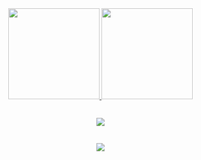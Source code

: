 <div align="center" >
<a href="https://github.com/Gustavoo-z">
<img loading="lazy" height="180em" src="https://github-readme-stats.vercel.app/api/top-langs/?username=Gustavoo-z&layout=compact&langs_count=7&theme=transparent"/>
<img loading="lazy" height="180em" src="https://github-readme-stats.vercel.app/api?username=Gustavoo-z&show_icons=true&theme=transparent&include_all_commits=true&count_private=true"/>
</div><br><br>

<div align="center" >
  <img src="https://skillicons.dev/icons?i=html,css,javascript,git,github,mysql,vscode,figma" />
</div><br><br>

<div align="center" >
<img src="https://github-readme-activity-graph.vercel.app/graph?username=gustavoo-z&radius=16&theme=tokyo-night&area=true&order=5%22%20height=%22300%22%20alt=%22activity-graph%20graph%22"/>
</div>
